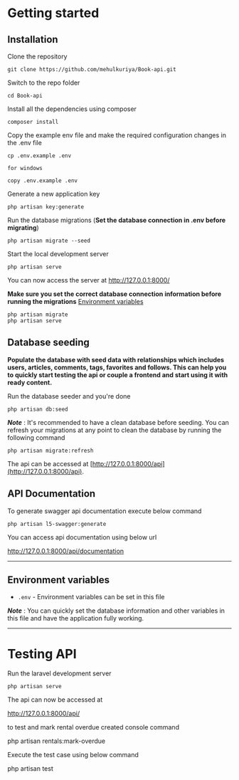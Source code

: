 # Getting started

## Installation

Clone the repository

    git clone https://github.com/mehulkuriya/Book-api.git

Switch to the repo folder

    cd Book-api

Install all the dependencies using composer

    composer install

Copy the example env file and make the required configuration changes in the .env file

    cp .env.example .env  
    
    for windows 

    copy .env.example .env

Generate a new application key

    php artisan key:generate



Run the database migrations (**Set the database connection in .env before migrating**)

    php artisan migrate --seed

Start the local development server

    php artisan serve

You can now access the server at http://127.0.0.1:8000/


    
**Make sure you set the correct database connection information before running the migrations** [Environment variables](#environment-variables)

    php artisan migrate
    php artisan serve

## Database seeding

**Populate the database with seed data with relationships which includes users, articles, comments, tags, favorites and follows. This can help you to quickly start testing the api or couple a frontend and start using it with ready content.**


Run the database seeder and you're done

    php artisan db:seed

***Note*** : It's recommended to have a clean database before seeding. You can refresh your migrations at any point to clean the database by running the following command

    php artisan migrate:refresh
    




The api can be accessed at [http://127.0.0.1:8000/api](http://127.0.0.1:8000/api).

## API Documentation

 To generate swagger api documentation execute below command 

    php artisan l5-swagger:generate

You can access api documentation using below url 

 http://127.0.0.1:8000/api/documentation



----------




## Environment variables

- `.env` - Environment variables can be set in this file

***Note*** : You can quickly set the database information and other variables in this file and have the application fully working.

----------

# Testing API

Run the laravel development server

    php artisan serve

The api can now be accessed at

   http://127.0.0.1:8000/api/



to test and mark rental overdue created console command 

php artisan rentals:mark-overdue


Execute the test case using below command 

php artisan test 
